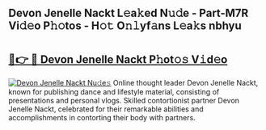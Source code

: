 ## Devon Jenelle Nackt L𝚎a𝚔ed N𝚞𝚍e - Part-M7R Vi𝚍𝚎o P𝚑𝚘tos - H𝚘𝚝 O𝚗𝚕yf𝚊ns L𝚎a𝚔s nbhyu

# <h2><a href="http://kf0245.oniu.top/?m=Devon+Jenelle+Nackt">🔗👉 🔴 Devon Jenelle Nackt P𝚑ot𝚘𝚜 V𝚒d𝚎o</a></h2>

[![Devon Jenelle Nackt Nu𝚍e𝚜](https://i.imgur.com/0qMVB7G.gif)](http://kf0245.oniu.top/?m=Devon+Jenelle+Nackt)
Online thought leader Devon Jenelle Nackt, known for publishing dance and lifestyle material, consisting of presentations and personal vlogs. Skilled contortionist partner Devon Jenelle Nackt, celebrated for their remarkable abilities and accomplishments in contorting their body with partners.  

